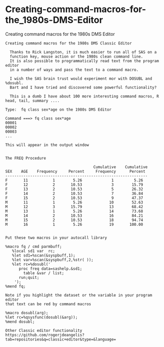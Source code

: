 # Creating-command-macros-for-the_1980s-DMS-Editor
Creating command macros for the 1980s DMS Editor

    Creating command macros for the 1980s DMS Classic Editor

      Thanks to Rick Langston, it is much easier to run all of SAS on a
      function key, mouse action or the 1980s clean command line.
      It is also possible to programmatically read text from the program editor
      in a number of ways and pass the text to a command macro.

      I wish the SAS brain trust would experiment mor with DOSUBL and %dosubl.
      Bart and I have tried and discovered some powerful functionality?

      This is a dumb I have about 100 more interesting command macros, R head, tail, summary ....

    Type:  fq class sex*age on the 1980s DMS Editor

    Command ===> fq class sex*age
    00001
    00002
    00003
    ...

    This will appear in the output window


    The FREQ Procedure

                                           Cumulative    Cumulative
    SEX    AGE    Frequency     Percent     Frequency      Percent
    ---------------------------------------------------------------
    F       11           1        5.26             1         5.26
    F       12           2       10.53             3        15.79
    F       13           2       10.53             5        26.32
    F       14           2       10.53             7        36.84
    F       15           2       10.53             9        47.37
    M       11           1        5.26            10        52.63
    M       12           3       15.79            13        68.42
    M       13           1        5.26            14        73.68
    M       14           2       10.53            16        84.21
    M       15           2       10.53            18        94.74
    M       16           1        5.26            19       100.00


    Put these two macros in your autocall library

    %macro fq / cmd parmbuff;
       %local sd1 var  rc;
       %let sd1=%scan(&syspbuff,1);
       %let var=%scan(&syspbuff,2,%str( ));
       %let rc=%dosubl('
          proc freq data=sashelp.&sd1;
            table &var / list;
          run;quit;
        ');
    %mend fq;

    Note if you highlight the dataset or the variable in your program editor
    that text can be red by command macros

    %macro dosubl(arg);
    %let rc=%qsysfunc(dosubl(&arg));
    %mend dosubl;

    Other Classic editor functionality
    https://github.com/rogerjdeangelis?tab=repositories&q=classic+editor&type=&language=
